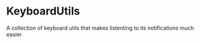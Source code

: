 # KeyboardUtils
A collection of keyboard utils that makes listenting to its notifications much easier.
